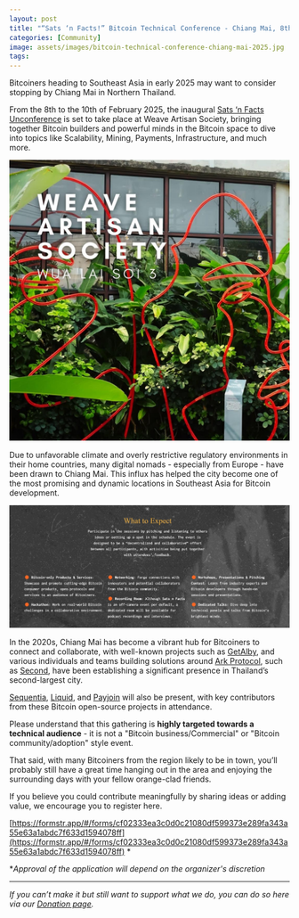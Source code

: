 ```yaml
---
layout: post
title: "“Sats ‘n Facts!” Bitcoin Technical Conference - Chiang Mai, 8th-10th Feb 2025"
categories: [Community]
image: assets/images/bitcoin-technical-conference-chiang-mai-2025.jpg
tags:
---
```


Bitcoiners heading to Southeast Asia in early 2025 may want to consider stopping by Chiang Mai in Northern Thailand.

From the 8th to the 10th of February 2025, the inaugural [Sats ‘n Facts Unconference](https://satsnfacts.btc.pub/#agenda) is set to take place at Weave Artisan Society, bringing together Bitcoin builders and powerful minds in the Bitcoin space to dive into topics like Scalability, Mining, Payments, Infrastructure, and much more.

![Weave Artisan Society](/assets/images/bitcoin-technical-conference-chiang-mai-2025-1.jpg)

Due to unfavorable climate and overly restrictive regulatory environments in their home countries, many digital nomads - especially from Europe - have been drawn to Chiang Mai. This influx has helped the city become one of the most promising and dynamic locations in Southeast Asia for Bitcoin development.

![What to expect - Bitcoin Technical Conference Chiang Mai 2025](/assets/images/bitcoin-technical-conference-chiang-mai-2025-2.jpg)

In the 2020s, Chiang Mai has become a vibrant hub for Bitcoiners to connect and collaborate, with well-known projects such as [GetAlby](https://www.getalby.com/), and various individuals and teams building solutions around [Ark Protocol](https://bitcoinops.org/en/topics/ark/), such as [Second](second.tech), have been establishing a significant presence in Thailand’s second-largest city.

[Sequentia](https://sequentia.io/), [Liquid](https://liquid.net/), and [Payjoin](https://payjoin.org/) will also be present, with key contributors from these Bitcoin open-source projects in attendance.

Please understand that this gathering is **highly targeted towards a technical audience** - it is not a "Bitcoin business/Commercial" or "Bitcoin community/adoption" style event.

That said, with many Bitcoiners from the region likely to be in town, you’ll probably still have a great time hanging out in the area and enjoying the surrounding days with your fellow orange-clad friends.

If you believe you could contribute meaningfully by sharing ideas or adding value, we encourage you to register here.

[https://formstr.app/#/forms/cf02333ea3c0d0c21080df599373e289fa343a55e63a1abdc7f633d1594078ff](https://formstr.app/#/forms/cf02333ea3c0d0c21080df599373e289fa343a55e63a1abdc7f633d1594078ff) \*

\*_Approval of the application will depend on the organizer's discretion_

---

_If you can’t make it but still want to support what we do, you can do so here via our [Donation page](https://bitcoinsaigon.org/donate-satoshis)._
